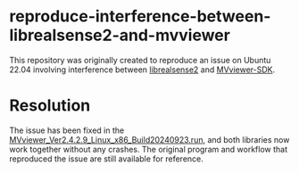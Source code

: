 # reproduce-interference-between-librealsense2-and-mvviewer

This repository was originally created to reproduce an issue on Ubuntu 22.04 involving interference between [librealsense2](https://github.com/IntelRealSense/librealsense) and [MVviewer-SDK](https://www.irayple.com/en/serviceSupport/downloadCenter/18?p=17).

# Resolution

The issue has been fixed in the [MVviewer_Ver2.4.2.9_Linux_x86_Build20240923.run](https://github.com/sakurai-ryuhei/reproduce-interference-between-librealsense2-and-mvviewer/releases/download/v0.0.0/MVviewer_Ver2.4.2.9_Linux_x86_Build20240923.run), and both libraries now work together without any crashes. The original program and workflow that reproduced the issue are still available for reference.
